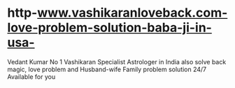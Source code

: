 # http-www.vashikaranloveback.com-love-problem-solution-baba-ji-in-usa-
Vedant Kumar No 1 Vashikaran Specialist Astrologer in India also solve back magic, love problem and Husband-wife Family problem solution 24/7 Available for you
